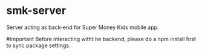 # smk-server
Server acting as back-end for Super Money Kids mobile app.

#Important
Before interacting witht he backend, please do a npm install first to sync package settings.
